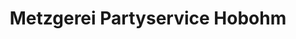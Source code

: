 ---
title: "Metzgerei Partyservice Hobohm"
url: /duisburg/metzgerei-partyservice-hobohm/
shop: Metzgerei
---